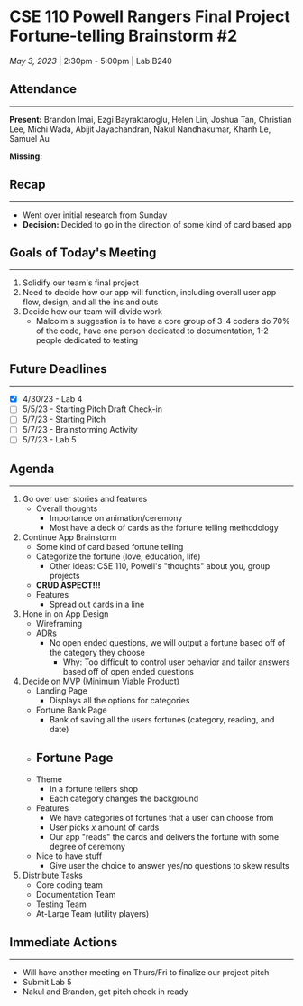 # CSE 110 Powell Rangers Final Project Fortune-telling Brainstorm #2
*May 3, 2023* | 2:30pm - 5:00pm | Lab B240

## Attendance
___
**Present:** Brandon Imai, Ezgi Bayraktaroglu, Helen Lin, Joshua Tan, Christian Lee, Michi Wada, Abijit Jayachandran, Nakul Nandhakumar, Khanh Le, Samuel Au

**Missing:**

## Recap
___
- Went over initial research from Sunday
- **Decision:** Decided to go in the direction of some kind of card based app

## Goals of Today's Meeting
___
1. Solidify our team's final project
2. Need to decide how our app will function, including overall user app flow, design, and all the ins and outs
3. Decide how our team will divide work
    - Malcolm's suggestion is to have a core group of 3-4 coders do 70% of the code, have one person dedicated to documentation, 1-2 people dedicated to testing

## Future Deadlines
____
- [X] 4/30/23 - Lab 4
- [ ] 5/5/23 - Starting Pitch Draft Check-in
- [ ] 5/7/23 - Starting Pitch
- [ ] 5/7/23 - Brainstorming Activity
- [ ] 5/7/23 - Lab 5

## Agenda
___
1. Go over user stories and features
   - Overall thoughts
     - Importance on animation/ceremony
     - Most have a deck of cards as the fortune telling methodology
2. Continue App Brainstorm
   - Some kind of card based fortune telling
   - Categorize the fortune (love, education, life)
     - Other ideas: CSE 110, Powell's "thoughts" about you, group projects
   - **CRUD ASPECT!!!**
   - Features
     - Spread out cards in a line
3. Hone in on App Design
   - Wireframing
   - ADRs
     - No open ended questions, we will output a fortune based off of the category they choose
       - Why: Too difficult to control user behavior and tailor answers based off of open ended questions
4. Decide on MVP (Minimum Viable Product)
   - Landing Page
     - Displays all the options for categories
   - Fortune Bank Page
     - Bank of saving all the users fortunes (category, reading, and date)
   - Fortune Page
     -
   - Theme
     - In a fortune tellers shop
     - Each category changes the background
   - Features
     - We have categories of fortunes that a user can choose from
     - User picks *x* amount of cards
     - Our app "reads" the cards and delivers the fortune with some degree of ceremony
   - Nice to have stuff
     - Give user the choice to answer yes/no questions to skew results
5. Distribute Tasks
   - Core coding team
   - Documentation Team
   - Testing Team
   - At-Large Team (utility players)

## Immediate Actions
___
- Will have another meeting on Thurs/Fri to finalize our project pitch
- Submit Lab 5
- Nakul and Brandon, get pitch check in ready





